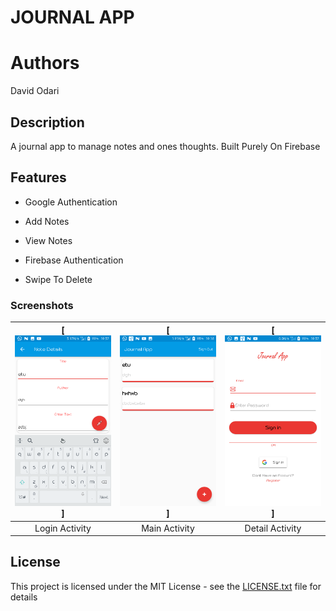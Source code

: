 JOURNAL APP
===

Authors
====
David Odari

Description
---
A journal app to manage notes and ones thoughts.
Built Purely On Firebase

Features
----
* Google Authentication

* Add Notes

* View Notes

* Firebase Authentication

* Swipe To Delete


### Screenshots


| [![Screen1](https://github.com/Davidodari/JournalApp/blob/master/Journal_2.png)]  | [![Screen2](https://github.com/Davidodari/JournalApp/blob/master/Journal_!.png)] | [![Screen3](https://github.com/Davidodari/JournalApp/blob/master/Journal_3.png)] |
|:---:|:---:|:---:|
| Login Activity | Main Activity | Detail Activity |

## License

This project is licensed under the MIT License - see the [LICENSE.txt](LICENSE.txt) file for details